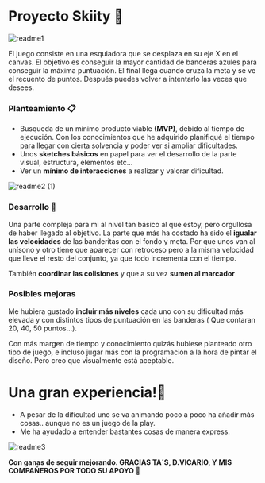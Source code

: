 # Proyecto Skiity 🚀
![readme1](https://user-images.githubusercontent.com/46005400/55588892-41c4b280-572f-11e9-963f-74dc2472b6ea.png)

El juego consiste en una esquiadora que se desplaza en su eje X en el canvas. El objetivo es conseguir la mayor cantidad de banderas azules para conseguir la máxima puntuación. El final llega cuando cruza la meta y se ve el recuento de puntos. Después puedes volver a intentarlo las veces que desees. 

### Planteamiento 📋
  - Busqueda de un mínimo producto viable **(MVP)**, debido al tiempo de ejecución. Con los conocimientos que he adquirido planifiqué el tiempo para llegar con cierta solvencia y poder ver si ampliar dificultades.
  - Unos **sketches básicos** en papel para ver el desarrollo de la parte visual, estructura, elementos etc... 
  - Ver un **mínimo de interacciones** a realizar y valorar dificultad.
  
![readme2 (1)](https://user-images.githubusercontent.com/46005400/55589152-dc24f600-572f-11e9-848b-1b79ef1a310c.png)

### Desarrollo 🔧

Una parte compleja para mi al nivel tan básico al que estoy, pero orgullosa de haber llegado al objetivo.
La parte que más ha costado ha sido el **igualar las velocidades** de las banderitas con el fondo y meta. Por que unos van al unísono y otro tiene que aparecer con retroceso pero a la misma velocidad que lleve el resto del conjunto, ya que todo incrementa con el tiempo.

También **coordinar las colisiones** y que a su vez **sumen al marcador**

### Posibles mejoras
Me hubiera gustado **incluir más niveles** cada uno con su dificultad más elevada y con distintos tipos de puntuación en las banderas ( Que contaran 20, 40, 50 puntos...).

Con más margen de tiempo y conocimiento quizás hubiese planteado otro tipo de juego, e incluso jugar más con la programación a la hora de pintar el diseño. Pero creo que visualmente está aceptable.
 

# Una gran experiencia!🎁

  - A pesar de la dificultad uno se va animando poco a poco ha añadir más cosas.. aunque no es un juego de la play.
  - Me ha ayudado a entender bastantes cosas de manera express.
  
  
![readme3](https://user-images.githubusercontent.com/46005400/55589485-9caad980-5730-11e9-8b87-91d9c7aade4f.png)


**Con ganas de seguir mejorando. GRACIAS TA´S, D.VICARIO, Y MIS COMPAÑEROS POR TODO SU APOYO 📖**
